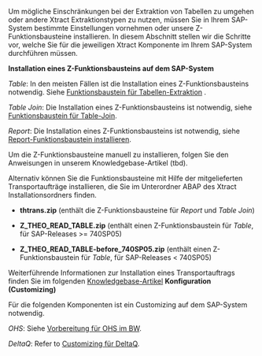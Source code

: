 Um mögliche Einschränkungen bei der Extraktion von Tabellen zu umgehen oder andere Xtract Extraktionstypen zu nutzen, müssen Sie in Ihrem SAP-System bestimmte Einstellungen vornehmen oder unsere Z-Funktionsbausteine installieren. In diesem Abschnitt stellen wir die Schritte vor, welche Sie für die jeweiligen Xtract Komponente im Ihrem SAP-System durchführen müssen.


**Installation eines Z-Funktionsbausteins auf dem SAP-System**

*Table*: In den meisten Fällen ist die Installation eines Z-Funktionsbausteins notwendig. Siehe [Funktionsbaustein für Tabellen-Extraktion](./sap-customizing/funktionsbaustein-fuer-table-extraktion) . 

*Table Join*: Die Installation eines Z-Funktionsbausteins ist notwendig, siehe [Funktionsbaustein für Table-Join](./sap-customizing/funktionsbaustein-fuer-table-join).

*Report*: Die Installation eines Z-Funktionsbausteins ist notwendig, siehe [Report-Funktionsbaustein installieren](./sap-customizing/report-funktionsbaustein-installieren).

Um die Z-Funktionsbausteine manuell zu installieren, folgen Sie den Anweisungen in unserem Knowledgebase-Artikel (tbd).

Alternativ können Sie die Funktionsbausteine mit Hilfe der mitgelieferten Transportaufträge installieren, die Sie im Unterordner ABAP des Xtract Installationsordners finden.<br>

* **thtrans.zip** (enthält die Z-Funktionsbausteine für *Report* und *Table Join*)

* **Z_THEO_READ_TABLE.zip** (enthält einen Z-Funktionsbaustein für *Table*, für SAP-Releases >= 740SP05) 

* **Z_THEO_READ_TABLE-before_740SP05.zip** (enthält einen Z-Funktionsbaustein für *Table*, für SAP-Releases < 740SP05) 


Weiterführende Informationen zur Installation eines Transportauftrags finden Sie im folgenden [Knowledgebase-Artikel](https://kb.theobald-software.com/sap/how-to-import-an-sap-transport-request-with-the-transport-management-system-stms)
**Konfiguration (Customizing)**

Für die folgenden Komponenten ist ein Customizing auf dem SAP-System notwendig. 

*OHS*: Siehe [Vorbereitung für OHS im BW](./sap-customizing/vorbereitung-fuer-ohs-im-bw).

*DeltaQ*: Refer to [Customizing für DeltaQ](./sap-customizing/customizing-fuer-deltaq).